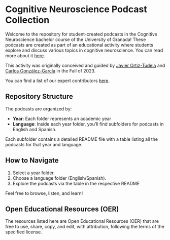 # Cognitive Neuroscience Podcast Collection

Welcome to the repository for student-created podcasts in the Cognitive Neuroscience bachelor course of the University of Granada! These podcasts are created as part of an educational activity where students explore and discuss various topics in cognitive neuroscience. You can read more about it [here](https://ortiztudela.github.io/ortiztudela/teaching/ncc-2425_book/index.html).

This activity was originally conceived and guided by [Javier Ortiz-Tudela](https://ortiztudela.github.io/ortiztudela/) and [Carlos González-García](https://gonzalezgarcia.github.io/) in the Fall of 2023.

You can find a list of our expert contributors [here](contributors.md).

## Repository Structure

The podcasts are organized by:

- **Year**: Each folder represents an academic year
- **Language**: Inside each year folder, you’ll find subfolders for podcasts in English and Spanish.

Each subfolder contains a detailed README file with a table listing all the podcasts for that year and language.

## How to Navigate

1. Select a year folder.
2. Choose a language folder (English/Spanish).
3. Explore the podcasts via the table in the respective README

Feel free to browse, listen, and learn!


## Open Educational Resources (OER)
The resources listed here are Open Educational Resources (OER) that are free to use, share, copy, and edit, with attribution, following the terms of the specified license.
